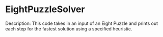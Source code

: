 # EightPuzzleSolver
Description:
This code takes in an input of an Eight Puzzle and prints out each step for the fastest solution using a specified heuristic.
